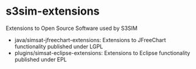 # s3sim-extensions
Extensions to Open Source Software used by S3SIM

- java/simsat-jfreechart-extensions: Extensions to JFreeChart functionality published under LGPL
- plugins/simsat-eclipse-extensions: Extensions to Eclipse functionality published under EPL
